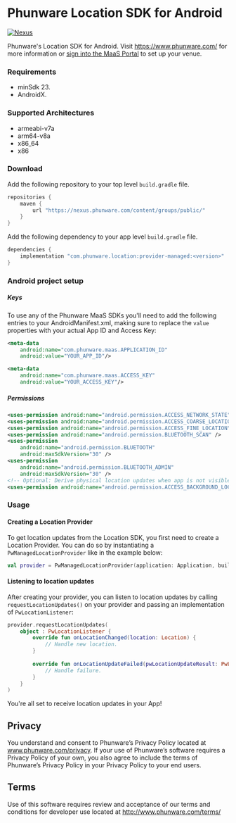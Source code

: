 # Phunware Location SDK for Android

[![Nexus](https://img.shields.io/nexus/r/com.phunware.location/provider-managed?color=brightgreen&server=https%3A%2F%2Fnexus.phunware.com)](https://nexus.phunware.com/content/groups/public/com/phunware/location/provider-managed/)

Phunware's Location SDK for Android. Visit https://www.phunware.com/ for more information or [sign into the MaaS Portal](http://maas.phunware.com/) to set up your venue.

### Requirements
* minSdk 23.
* AndroidX.

### Supported Architectures
* armeabi-v7a
* arm64-v8a
* x86_64
* x86

### Download
Add the following repository to your top level `build.gradle` file.
```groovy
repositories {
    maven {
        url "https://nexus.phunware.com/content/groups/public/"
    }
}
```

Add the following dependency to your app level `build.gradle` file.
```groovy
dependencies {
    implementation "com.phunware.location:provider-managed:<version>"
}
```

### Android project setup
##### Keys
To use any of the Phunware MaaS SDKs you'll need to add the following entries to your AndroidManifest.xml, making sure to replace the `value` properties with your actual App ID and Access Key:

```xml
<meta-data
    android:name="com.phunware.maas.APPLICATION_ID"
    android:value="YOUR_APP_ID"/>

<meta-data
    android:name="com.phunware.maas.ACCESS_KEY"
    android:value="YOUR_ACCESS_KEY"/>
```

##### Permissions
```xml
<uses-permission android:name="android.permission.ACCESS_NETWORK_STATE" />
<uses-permission android:name="android.permission.ACCESS_COARSE_LOCATION" />
<uses-permission android:name="android.permission.ACCESS_FINE_LOCATION" />
<uses-permission android:name="android.permission.BLUETOOTH_SCAN" />
<uses-permission
    android:name="android.permission.BLUETOOTH"
    android:maxSdkVersion="30" />
<uses-permission
    android:name="android.permission.BLUETOOTH_ADMIN"
    android:maxSdkVersion="30" />
<!-- Optional: Derive physical location updates when app is not visible -->
<uses-permission android:name="android.permission.ACCESS_BACKGROUND_LOCATION" />
```

### Usage
#### Creating a Location Provider
To get location updates from the Location SDK, you first need to create a Location Provider. You can do so by instantiating a `PwManagedLocationProvider` like in the example below:

```kotlin
val provider = PwManagedLocationProvider(application: Application, buildingId: Long, errorListener: PwErrorListener?)
```

#### Listening to location updates
After creating your provider, you can listen to location updates by calling `requestLocationUpdates()` on your provider and passing an implementation of `PwLocationListener`:

```kotlin
provider.requestLocationUpdates(
    object : PwLocationListener {
        override fun onLocationChanged(location: Location) {
            // Handle new location.
        }
                    
        override fun onLocationUpdateFailed(pwLocationUpdateResult: PwLocationUpdateResult?) {
            // Handle failure.
        }
    }
)
```

You're all set to receive location updates in your App!

Privacy
-----------
You understand and consent to Phunware’s Privacy Policy located at www.phunware.com/privacy. If your use of Phunware’s software requires a Privacy Policy of your own, you also agree to include the terms of Phunware’s Privacy Policy in your Privacy Policy to your end users.

Terms
-----------
Use of this software requires review and acceptance of our terms and conditions for developer use located at http://www.phunware.com/terms/

